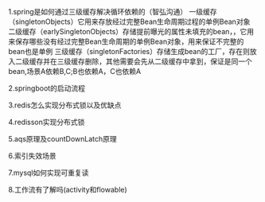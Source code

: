 1.spring是如何通过三级缓存解决循环依赖的（智弘沟通）
一级缓存（singletonObjects）它用来存放经过完整Bean生命周期过程的单例Bean对象
二级缓存（earlySingletonObjects）存储提前曝光的属性未填充的bean，，它用来保存哪些没有经过完整Bean生命周期的单例Bean对象，用来保证不完整的bean也是单例
三级缓存（singletonFactories）存储生成bean的工厂，存在则放入二级缓存并在三级缓存删除，其他需要会先从二级缓存中拿到，保证是同一个bean,场景A依赖B,C;B也依赖A，C也依赖A

2.springboot的启动流程

3.redis怎么实现分布式锁以及优缺点

4.redisson实现分布式锁

5.aqs原理及countDownLatch原理

6.索引失效场景

7.mysql如何实现可重复读

8.工作流有了解吗(activity和flowable)